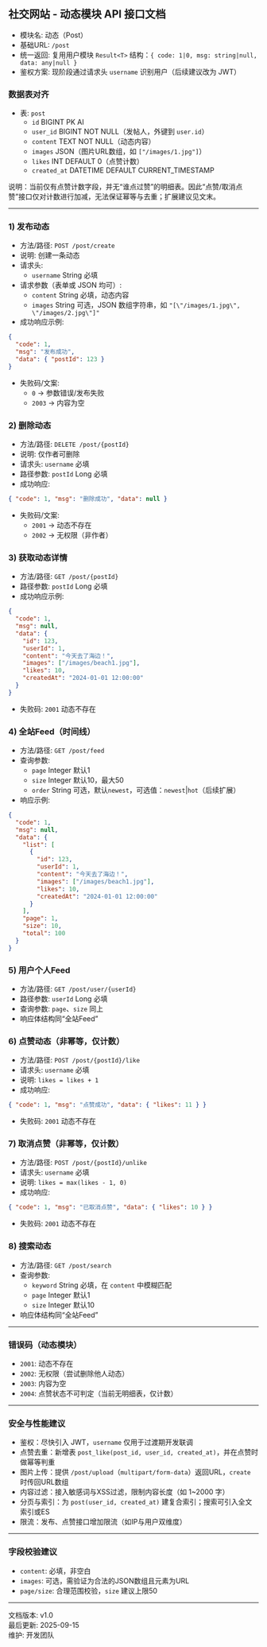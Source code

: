 ## 社交网站 - 动态模块 API 接口文档

- 模块名: 动态（Post）
- 基础URL: `/post`
- 统一返回: 复用用户模块 `Result<T>` 结构：`{ code: 1|0, msg: string|null, data: any|null }`
- 鉴权方案: 现阶段通过请求头 `username` 识别用户（后续建议改为 JWT）

### 数据表对齐
- 表: `post`
  - `id` BIGINT PK AI
  - `user_id` BIGINT NOT NULL（发帖人，外键到 `user.id`）
  - `content` TEXT NOT NULL（动态内容）
  - `images` JSON（图片URL数组，如 `["/images/1.jpg"]`）
  - `likes` INT DEFAULT 0（点赞计数）
  - `created_at` DATETIME DEFAULT CURRENT_TIMESTAMP

说明：当前仅有点赞计数字段，并无“谁点过赞”的明细表。因此“点赞/取消点赞”接口仅对计数进行加减，无法保证幂等与去重；扩展建议见文末。

---

### 1) 发布动态
- 方法/路径: `POST /post/create`
- 说明: 创建一条动态
- 请求头:
  - `username` String 必填
- 请求参数（表单或 JSON 均可）:
  - `content` String 必填，动态内容
  - `images` String 可选，JSON 数组字符串，如 `"[\"/images/1.jpg\", \"/images/2.jpg\"]"`
- 成功响应示例:
```json
{
  "code": 1,
  "msg": "发布成功",
  "data": { "postId": 123 }
}
```
- 失败码/文案:
  - `0` -> 参数错误/发布失败
  - `2003` -> 内容为空

### 2) 删除动态
- 方法/路径: `DELETE /post/{postId}`
- 说明: 仅作者可删除
- 请求头: `username` 必填
- 路径参数: `postId` Long 必填
- 成功响应:
```json
{ "code": 1, "msg": "删除成功", "data": null }
```
- 失败码/文案:
  - `2001` -> 动态不存在
  - `2002` -> 无权限（非作者）

### 3) 获取动态详情
- 方法/路径: `GET /post/{postId}`
- 路径参数: `postId` Long 必填
- 成功响应示例:
```json
{
  "code": 1,
  "msg": null,
  "data": {
    "id": 123,
    "userId": 1,
    "content": "今天去了海边！",
    "images": ["/images/beach1.jpg"],
    "likes": 10,
    "createdAt": "2024-01-01 12:00:00"
  }
}
```
- 失败码: `2001` 动态不存在

### 4) 全站Feed（时间线）
- 方法/路径: `GET /post/feed`
- 查询参数:
  - `page` Integer 默认1
  - `size` Integer 默认10，最大50
  - `order` String 可选，默认`newest`，可选值：`newest`|`hot`（后续扩展）
- 响应示例:
```json
{
  "code": 1,
  "msg": null,
  "data": {
    "list": [
      {
        "id": 123,
        "userId": 1,
        "content": "今天去了海边！",
        "images": ["/images/beach1.jpg"],
        "likes": 10,
        "createdAt": "2024-01-01 12:00:00"
      }
    ],
    "page": 1,
    "size": 10,
    "total": 100
  }
}
```

### 5) 用户个人Feed
- 方法/路径: `GET /post/user/{userId}`
- 路径参数: `userId` Long 必填
- 查询参数: `page`、`size` 同上
- 响应体结构同“全站Feed”

### 6) 点赞动态（非幂等，仅计数）
- 方法/路径: `POST /post/{postId}/like`
- 请求头: `username` 必填
- 说明: `likes = likes + 1`
- 成功响应:
```json
{ "code": 1, "msg": "点赞成功", "data": { "likes": 11 } }
```
- 失败码: `2001` 动态不存在

### 7) 取消点赞（非幂等，仅计数）
- 方法/路径: `POST /post/{postId}/unlike`
- 请求头: `username` 必填
- 说明: `likes = max(likes - 1, 0)`
- 成功响应:
```json
{ "code": 1, "msg": "已取消点赞", "data": { "likes": 10 } }
```
- 失败码: `2001` 动态不存在

### 8) 搜索动态
- 方法/路径: `GET /post/search`
- 查询参数:
  - `keyword` String 必填，在 `content` 中模糊匹配
  - `page` Integer 默认1
  - `size` Integer 默认10
- 响应体结构同“全站Feed”

---

### 错误码（动态模块）
- `2001`: 动态不存在
- `2002`: 无权限（尝试删除他人动态）
- `2003`: 内容为空
- `2004`: 点赞状态不可判定（当前无明细表，仅计数）

---

### 安全与性能建议
- 鉴权：尽快引入 JWT，`username` 仅用于过渡期开发联调
- 点赞去重：新增表 `post_like(post_id, user_id, created_at)`，并在点赞时做幂等判重
- 图片上传：提供 `/post/upload`（`multipart/form-data`）返回URL，`create` 时传回URL数组
- 内容过滤：接入敏感词与XSS过滤，限制内容长度（如 1~2000 字）
- 分页与索引：为 `post(user_id, created_at)` 建复合索引；搜索可引入全文索引或ES
- 限流：发布、点赞接口增加限流（如IP与用户双维度）

---

### 字段校验建议
- `content`: 必填，非空白
- `images`: 可选，需验证为合法的JSON数组且元素为URL
- `page/size`: 合理范围校验，`size` 建议上限50

---

文档版本: v1.0  
最后更新: 2025-09-15  
维护: 开发团队


